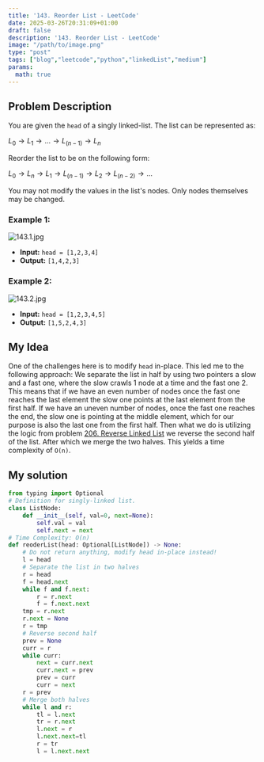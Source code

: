 ```yaml
---
title: '143. Reorder List - LeetCode'
date: 2025-03-26T20:31:09+01:00
draft: false
description: '143. Reorder List - LeetCode'
image: "/path/to/image.png"
type: "post"
tags: ["blog","leetcode","python","linkedList","medium"]
params:
  math: true
---
```

## Problem Description

You are given the `head` of a singly linked-list. The list can be represented as:

$L_0 → L_1 → … → L_(n - 1) → L_n$

Reorder the list to be on the following form:

$L_0 → L_n → L_1 → L_(n - 1) → L_2 → L_(n - 2) → …$

You may not modify the values in the list's nodes. Only nodes themselves may be changed.

### Example 1:
![143.1.jpg](/images/143.1.jpg)
* **Input:** `head = [1,2,3,4]`
* **Output:** `[1,4,2,3]`
### Example 2:
![143.2.jpg](/images/143.2.jpg)
* **Input:** `head = [1,2,3,4,5]`
* **Output:** `[1,5,2,4,3]`

## My Idea

One of the challenges here is to modify `head` in-place. This led me to the following approach: We separate the list in half by using two pointers a slow and a fast one, where the slow crawls 1 node at a time and the fast one 2. This means that if we have an even number of nodes once the fast one reaches the last element the slow one points at the last element from the first half. If we have an uneven number of nodes, once the fast one reaches the end, the slow one is pointing at the middle element, which for our purpose is also the last one from the first half. Then what we do is utilizing the logic from problem [206. Reverse Linked List](/posts/206.ReverseLinkedList) we reverse the second half of the list. After which we merge the two halves. This yields a time complexity of `O(n)`.

## My solution
```python
from typing import Optional
# Definition for singly-linked list.
class ListNode:
    def __init__(self, val=0, next=None):
        self.val = val
        self.next = next
# Time Complexity: O(n)
def reoderList(head: Optional[ListNode]) -> None:
    # Do not return anything, modify head in-place instead!
    l = head
    # Separate the list in two halves
    r = head
    f = head.next
    while f and f.next:
        r = r.next
        f = f.next.next
    tmp = r.next
    r.next = None
    r = tmp
    # Reverse second half
    prev = None
    curr = r
    while curr:
        next = curr.next
        curr.next = prev
        prev = curr
        curr = next
    r = prev
    # Merge both halves
    while l and r:
        tl = l.next
        tr = r.next
        l.next = r
        l.next.next=tl
        r = tr
        l = l.next.next
```
